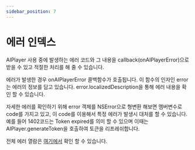 ```yaml
---
sidebar_position: 7
---
```


# 에러 인덱스

AIPlayer 사용 중에 발생하는 에러 코드와 그 내용을 callback(onAIPlayerError)으로 받을 수 있고 적절한 처리를 해 줄 수 있습니다.

에러가 발생한 경우 onAIPlayerError 콜백함수가 호출됩니다. 이 함수의 인자인 error는 에러의 정보를 담고 있습니다. error.localizedDescription을 통해 에러 내용을 확인 할 수 있습니다.

자세한 에러를 확인하기 위해 error 객체를 NSError으로 형변환 해보면 멤버변수로 code를 가지고 있고, 이 code를 이용해서 특정 에러가 발생시 대처를 할 수 있습니다. 예를 들어 1402코드는 Token expired를 의미 할 수 있으며 이때는 AIPlayer.generateToken을 호출하여 토큰을 리프레쉬합니다.

전체 에러 열람은 [여기에서](https://ai-platform-prd.s3.ap-northeast-2.amazonaws.com/aihuman/docs/Deepbrain-AIHuman-Error-Code-V1.1.pdf) 확인 할 수 있습니다.
